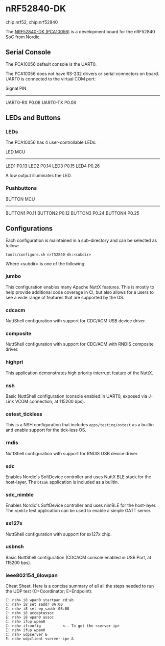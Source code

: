 nRF52840-DK
===========

chip:nrf52, chip:nrf52840

The [NRF52840-DK
(PCA10056)](https://www.nordicsemi.com/Products/Development-hardware/nRF52840-DK)
is a development board for the nRF52840 SoC from Nordic.

Serial Console
--------------

The PCA10056 default console is the UART0.

The PCA10056 does not have RS-232 drivers or serial connectors on board.
UART0 is connected to the virtual COM port:

  Signal     PIN
  ---------- -------
  UART0-RX   P0.08
  UART0-TX   P0.06

LEDs and Buttons
----------------

### LEDs

The PCA10056 has 4 user-controllable LEDs:

  LED    MCU
  ------ -------
  LED1   P0.13
  LED2   P0.14
  LED3   P0.15
  LED4   P0.26

A low output illuminates the LED.

### Pushbuttons

  BUTTON    MCU
  --------- -------
  BUTTON1   P0.11
  BUTTON2   P0.12
  BUTTON3   P0.24
  BUTTON4   P0.25

Configurations
--------------

Each configuration is maintained in a sub-directory and can be selected
as follow:

    tools/configure.sh nrf52840-dk:<subdir>

Where \<subdir\> is one of the following:

### jumbo

This configuration enables many Apache NuttX features. This is mostly to
help provide additional code coverage in CI, but also allows for a users
to see a wide range of features that are supported by the OS.

### cdcacm

NuttShell configuration with support for CDC/ACM USB device driver.

### composite

NuttShell configuration with support for CDC/ACM with RNDIS composite
driver.

### highpri

This application demonstrates high priority interrupt feature of the
NuttX.

### nsh

Basic NuttShell configuration (console enabled in UART0, exposed via
J-Link VCOM connection, at 115200 bps).

### ostest\_tickless

This is a NSH configuration that includes `apps/testing/ostest` as a
builtin and enable support for the tick-less OS.

### rndis

NuttShell configuration with support for RNDIS USB device driver.

### sdc

Enables Nordic\'s SoftDevice controller and uses NuttX BLE stack for the
host-layer. The `btsak` application is included as a builtin.

### sdc\_nimble

Enables Nordic\'s SoftDevice controller and uses nimBLE for the
host-layer. The `nimble` test application can be used to enable a simple
GATT server.

### sx127x

NuttShell configuration with support for sx127x chip.

### usbnsh

Basic NuttShell configuration (CDCACM console enabled in USB Port, at
115200 bps).

### ieee802154\_6lowpan

Cheat Sheet. Here is a concise summary of all all the steps needed to
run the UDP test (C=Coordinator; E=Endpoint):

    C: nsh> i8 wpan0 startpan cd:ab
    C: nsh> i8 set saddr 0A:00
    C: nsh> i8 set ep_saddr 0B:00
    C: nsh> i8 acceptassoc
    E: nsh> i8 wpan0 assoc
    C: nsh> ifup wpan0
    C: nsh> ifconfig          <-- To get the <server-ip>
    E: nsh> ifup wpan0
    C: nsh> udpserver &
    E: nsh> udpclient <server-ip> &
